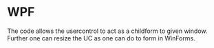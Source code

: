 # WPF
The code allows the usercontrol to act as a childform to given window. Further one can resize the UC as one can do to form in WinForms.
